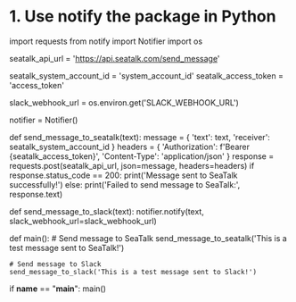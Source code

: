 
# 1. Use notify the package in Python
import requests
from notify import Notifier
import os

seatalk_api_url = 'https://api.seatalk.com/send_message'

seatalk_system_account_id = 'system_account_id'
seatalk_access_token = 'access_token'

slack_webhook_url = os.environ.get('SLACK_WEBHOOK_URL')

notifier = Notifier()

def send_message_to_seatalk(text):
    message = {
        'text': text,
        'receiver': seatalk_system_account_id
    }
    headers = {
        'Authorization': f'Bearer {seatalk_access_token}',
        'Content-Type': 'application/json'
    }
    response = requests.post(seatalk_api_url, json=message, headers=headers)
    if response.status_code == 200:
        print('Message sent to SeaTalk successfully!')
    else:
        print('Failed to send message to SeaTalk:', response.text)

def send_message_to_slack(text):
    notifier.notify(text, slack_webhook_url=slack_webhook_url)

def main():
    # Send message to SeaTalk
    send_message_to_seatalk('This is a test message sent to SeaTalk!')

    # Send message to Slack
    send_message_to_slack('This is a test message sent to Slack!')

if __name__ == "__main__":
    main()
